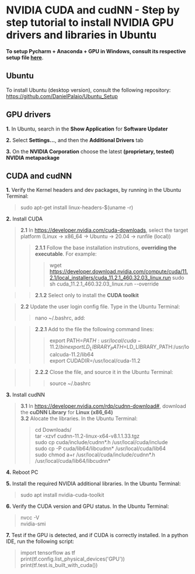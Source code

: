 # NVIDIA CUDA and cudNN - Step by step tutorial to install NVIDIA GPU drivers and libraries in Ubuntu  
**To setup Pycharm + Anaconda + GPU in Windows, consult its respective setup file [here](setup.txt)**.

## Ubuntu 

To install Ubuntu (desktop version), consult the following repository:  
https://github.com/DanielPalaio/Ubuntu_Setup  

## GPU drivers

**1.** In Ubuntu, search in the **Show Application** for **Software Updater** 
   
**2.** Select **Settings...**, and then the **Additional Drivers** tab

**3.** On the **NVIDIA Corporation** choose the latest **(proprietary, tested) NVIDIA metapackage**  

## CUDA and cudNN

**1.** Verify the Kernel headers and dev packages, by running in the Ubuntu Terminal:  
> sudo apt-get install linux-headers-$(uname -r)  

**2.** Install CUDA  
> **2.1** In https://developer.nvidia.com/cuda-downloads, select the target platform (Linux -> x86_64 -> Ubuntu -> 20.04 -> runfile (local)) 
>> **2.1.1** Follow the base installation instrutions, **overriding the executable**. For example:
>>> wget https://developer.download.nvidia.com/compute/cuda/11.2.1/local_installers/cuda_11.2.1_460.32.03_linux.run
>>> sudo sh cuda_11.2.1_460.32.03_linux.run --override  

>> **2.1.2** Select only to install the **CUDA toolkit**   

> **2.2** Update the user login config file. Type in the Ubuntu Terminal:  
>> nano ~/.bashrc, add:  

>> **2.2.1** Add to the file the following command lines:  
>>> export PATH=$PATH:usr/local/cuda-11.2/bin  
>>> export LD_LIBRARY_PATH=$LD_LIBRARY_PATH:/usr/localcuda-11.2/lib64  
>>> export CUDADIR=/usr/local/cuda-11.2  

>> **2.2.2** Close the file, and source it in the Ubuntu Terminal:  
>>> source ~/.bashrc  

**3.** Install cudNN  
> **3.1** In https://developer.nvidia.com/rdp/cudnn-download#, download the **cuDNN Library** for **Linux (x86_64)**  
> **3.2** Alocate the libraries. In the Ubuntu Terminal:  
>> cd Downloads/  
>> tar -xzvf cudnn-11.2-linux-x64-v8.1.1.33.tgz  
>> sudo cp cuda/include/cudnn*.h /usr/local/cuda/include  
>> sudo cp -P cuda/lib64/libcudnn* /usr/local/cuda/lib64   
>> sudo chmod a+r /usr/local/cuda/include/cudnn*.h /usr/local/cuda/lib64/libcudnn*  

**4.** Reboot PC  

**5.** Install the required NVIDIA additional libraries. In the Ubuntu Terminal:  
> sudo apt install nvidia-cuda-toolkit  

**6.** Verify the CUDA version and GPU status. In the Ubuntu Terminal:  
> nvcc -V  
> nvidia-smi  

**7.** Test if the GPU is detected, and if CUDA is correctly installed. In a python IDE, run the following script:
> import tensorflow as tf  
> print(tf.config.list_physical_devices('GPU'))  
> print(tf.test.is_built_with_cuda())  


  
	

